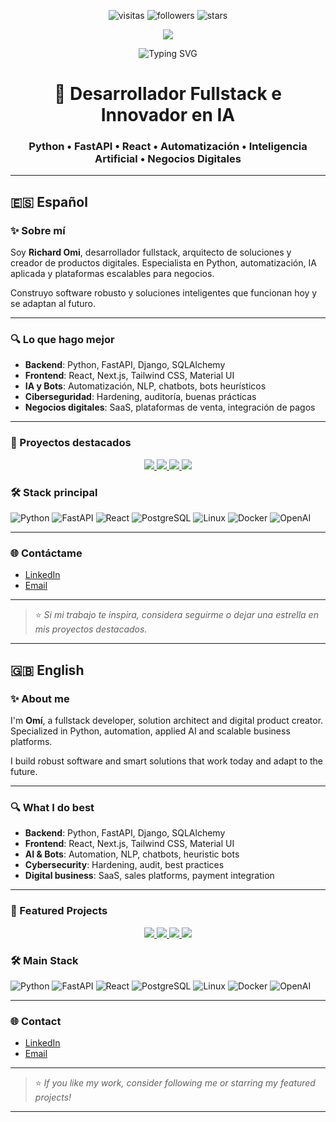 <!-- Badges  -->
<p align="center">
  <img src="https://komarev.com/ghpvc/?username=omivalera&label=Visitas&color=0e75b6&style=flat" alt="visitas"/>
  <img src="https://img.shields.io/github/followers/omivalera?style=social" alt="followers"/>
  <img src="https://img.shields.io/github/stars/omivalera?style=social" alt="stars"/>
</p>

<!-- Skill Icons -->
<p align="center">
  <img src="https://skillicons.dev/icons?i=python,fastapi,react,js,ts,linux,docker,php,postgres,nodejs,git,html,css" />
</p>

<!-- Banner  -->
<p align="center">
  <img src="https://readme-typing-svg.demolab.com?font=Fira+Code&pause=800&color=00F7FF&center=true&width=500&lines=Richard+Omi+-+Desarrollador+Fullstack;Python%2C+FastAPI%2C+React%2C+IA%2C+Automatizaci%C3%B3n;Innovaci%C3%B3n+y+Negocios+Digitales" alt="Typing SVG" />
</p>

<h1 align="center">🚀 Desarrollador Fullstack e Innovador en IA</h1>
<h3 align="center">Python • FastAPI • React • Automatización • Inteligencia Artificial • Negocios Digitales</h3>

---

## 🇪🇸 Español

### ✨ Sobre mí

Soy **Richard Omi**, desarrollador fullstack, arquitecto de soluciones y creador de productos digitales. Especialista en Python, automatización, IA aplicada y plataformas escalables para negocios.

Construyo software robusto y soluciones inteligentes que funcionan hoy y se adaptan al futuro.

---

### 🔍 Lo que hago mejor

- **Backend**: Python, FastAPI, Django, SQLAlchemy  
- **Frontend**: React, Next.js, Tailwind CSS, Material UI  
- **IA y Bots**: Automatización, NLP, chatbots, bots heurísticos  
- **Ciberseguridad**: Hardening, auditoría, buenas prácticas  
- **Negocios digitales**: SaaS, plataformas de venta, integración de pagos

---

### 🚩 Proyectos destacados

<p align="center">
  <a href="https://github.com/omivalera/menta">
    <img src="https://github-readme-stats.vercel.app/api/pin/?username=omivalera&repo=menta&theme=github_dark" />
  </a>
  <a href="https://github.com/omivalera/dark-entities">
    <img src="https://github-readme-stats.vercel.app/api/pin/?username=omivalera&repo=dark-entities&theme=github_dark" />
  </a>
  <a href="https://github.com/omivalera/OptimeScript">
    <img src="https://github-readme-stats.vercel.app/api/pin/?username=omivalera&repo=OptimeScript&theme=github_dark" />
  </a>
  <a href="https://github.com/omivalera/antilen">
    <img src="https://github-readme-stats.vercel.app/api/pin/?username=omivalera&repo=antilen&theme=github_dark" />
  </a>
</p>


### 🛠️ Stack principal

![Python](https://img.shields.io/badge/Python-3670A0?logo=python&logoColor=white)
![FastAPI](https://img.shields.io/badge/FastAPI-009688?logo=fastapi&logoColor=white)
![React](https://img.shields.io/badge/React-61DAFB?logo=react&logoColor=white)
![PostgreSQL](https://img.shields.io/badge/PostgreSQL-336791?logo=postgresql&logoColor=white)
![Linux](https://img.shields.io/badge/Linux-FCC624?logo=linux&logoColor=black)
![Docker](https://img.shields.io/badge/Docker-2496ED?logo=docker&logoColor=white)
![OpenAI](https://img.shields.io/badge/OpenAI-412991?logo=openai&logoColor=white)

---

### 🌐 Contáctame

- [LinkedIn](https://www.linkedin.com/in/richard-omi-espinoza-valera-960b4b7a/)    
- [Email](mailto:omivalera@gmail.com)

---

> ⭐ *Si mi trabajo te inspira, considera seguirme o dejar una estrella en mis proyectos destacados.*

---

<!-- ================================================================ -->

## 🇬🇧 English

### ✨ About me

I'm **Omí**, a fullstack developer, solution architect and digital product creator.  
Specialized in Python, automation, applied AI and scalable business platforms.

I build robust software and smart solutions that work today and adapt to the future.

---

### 🔍 What I do best

- **Backend**: Python, FastAPI, Django, SQLAlchemy  
- **Frontend**: React, Next.js, Tailwind CSS, Material UI  
- **AI & Bots**: Automation, NLP, chatbots, heuristic bots  
- **Cybersecurity**: Hardening, audit, best practices  
- **Digital business**: SaaS, sales platforms, payment integration

---

### 🚩 Featured Projects

<p align="center">
  <a href="https://github.com/omivalera/menta">
    <img src="https://github-readme-stats.vercel.app/api/pin/?username=omivalera&repo=menta&theme=github_dark" />
  </a>
  <a href="https://github.com/omivalera/dark-entities">
    <img src="https://github-readme-stats.vercel.app/api/pin/?username=omivalera&repo=dark-entities&theme=github_dark" />
  </a>
  <a href="https://github.com/omivalera/OptimeScript">
    <img src="https://github-readme-stats.vercel.app/api/pin/?username=omivalera&repo=OptimeScript&theme=github_dark" />
  </a>
  <a href="https://github.com/omivalera/antilen">
    <img src="https://github-readme-stats.vercel.app/api/pin/?username=omivalera&repo=antilen&theme=github_dark" />
  </a>
</p>


### 🛠️ Main Stack

![Python](https://img.shields.io/badge/Python-3670A0?logo=python&logoColor=white)
![FastAPI](https://img.shields.io/badge/FastAPI-009688?logo=fastapi&logoColor=white)
![React](https://img.shields.io/badge/React-61DAFB?logo=react&logoColor=white)
![PostgreSQL](https://img.shields.io/badge/PostgreSQL-336791?logo=postgresql&logoColor=white)
![Linux](https://img.shields.io/badge/Linux-FCC624?logo=linux&logoColor=black)
![Docker](https://img.shields.io/badge/Docker-2496ED?logo=docker&logoColor=white)
![OpenAI](https://img.shields.io/badge/OpenAI-412991?logo=openai&logoColor=white)

---

### 🌐 Contact

- [LinkedIn](https://www.linkedin.com/in/richard-omi-espinoza-valera-960b4b7a/)  
- [Email](mailto:omivalera@gmail.com)

---

> ⭐ *If you like my work, consider following me or starring my featured projects!*

---

<!-- SEO: Omí, Fullstack Developer, Python Developer, FastAPI, React, Inteligencia Artificial, IA, Bots, Automatización, Software Engineer, Innovación, Soluciones Digitales, Chile, SaaS, Web Developer, Backend Developer, Frontend Developer, AI Engineer, Trading Bot, RPA, Web Scraping, GitHub Top, Startups, Open Source, Desarrollo Web, Emprendimiento, Ingeniería de Software -->
